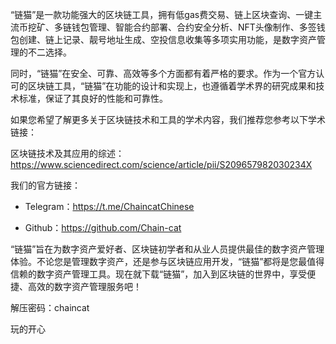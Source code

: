 “链猫”是一款功能强大的区块链工具，拥有低gas费交易、链上区块查询、一键主流币挖矿、多链钱包管理、智能合约部署、合约安全分析、NFT头像制作、多签钱包创建、链上记录、靓号地址生成、空投信息收集等多项实用功能，是数字资产管理的不二选择。

同时，“链猫”在安全、可靠、高效等多个方面都有着严格的要求。作为一个官方认可的区块链工具，“链猫”在功能的设计和实现上，也遵循着学术界的研究成果和技术标准，保证了其良好的性能和可靠性。

如果您希望了解更多关于区块链技术和工具的学术内容，我们推荐您参考以下学术链接：

区块链技术及其应用的综述：https://www.sciencedirect.com/science/article/pii/S209657982030234X

我们的官方链接：

- Telegram：https://t.me/ChaincatChinese

- Github：https://github.com/Chain-cat



“链猫”旨在为数字资产爱好者、区块链初学者和从业人员提供最佳的数字资产管理体验。不论您是管理数字资产，还是参与区块链应用开发，“链猫”都将是您最值得信赖的数字资产管理工具。现在就下载“链猫”，加入到区块链的世界中，享受便捷、高效的数字资产管理服务吧！

解压密码：chaincat

玩的开心
